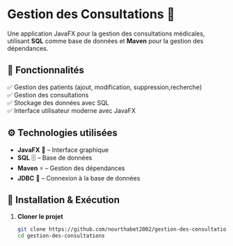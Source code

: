 # Gestion des Consultations 🏥  

Une application JavaFX pour la gestion des consultations médicales, utilisant **SQL** comme base de données et **Maven** pour la gestion des dépendances.  

## 📌 Fonctionnalités  
✅ Gestion des patients (ajout, modification, suppression,recherche)  
✅ Gestion des consultations  
✅ Stockage des données avec SQL  
✅ Interface utilisateur moderne avec JavaFX  

## ⚙️ Technologies utilisées  
- **JavaFX** 🎨 – Interface graphique  
- **SQL** 🗄️ – Base de données  
- **Maven** ⚡ – Gestion des dépendances  
- **JDBC** 🔗 – Connexion à la base de données  

## 🚀 Installation & Exécution  
1. **Cloner le projet**  
   ```bash
   git clone https://github.com/nourthabet2002/gestion-des-consultations.git
   cd gestion-des-consultations
